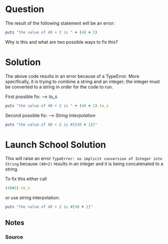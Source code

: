 # Question
The result of the following statement will be an error:

```ruby
puts "the value of 40 + 2 is " + (40 + 2)
```

Why is this and what are two possible ways to fix this?



# Solution
The above code results in an error because of a TypeError. More specifically, it is trying to combine a string and an integer; the integer must be converted to a string in order for the code to run.  

First possible fix: --> *to_s*

```rb
puts "the value of 40 + 2 is " + (40 + 2).to_s
```

Second possible fix: --> *String Interpolation*

```rb
puts "the value of 40 + 2 is #{(40 + 2)}"
```


# Launch School Solution

This will raise an error `TypeError: no implicit conversion of Integer into String` because `(40+2)` results in an integer and it is being concatenated to a string.

To fix this either call

```ruby
(40+2).to_s
```

or use string interpolation:

```ruby
puts "the value of 40 + 2 is #{40 + 2}"
```




## Notes


### Source